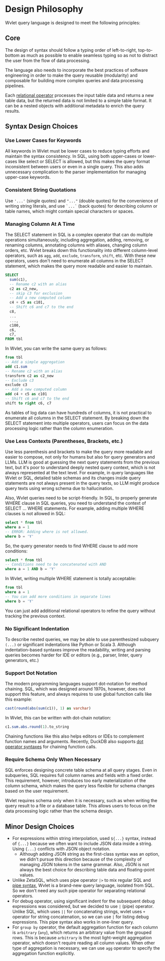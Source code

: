 
# Design Philosophy

Wvlet query language is designed to meet the following principles:

## Core

The design of syntax should follow a typing order of left-to-right, top-to-bottom as much as possible to enable seamless typing so as not to distract the user from the flow of data processing. 

The language also needs to incorporate the best practices of software engineering in order to make the query reusable (modularity) and composable for building more complex queries and data processing pipelines.

 Each [relational operator](../syntax/relational-operators.md) processes the input table data and returns a new table data, but the returned data is not limited to a simple table format. It can be a nested objects with additional metadata to enrich the query results.

## Syntax Design Choices

### Use Lower Cases for Keywords

All keywords in Wvlet must be lower cases to reduce typing efforts and maintain the syntax consistency. In SQL, using both upper-cases or lower-cases like select or SELECT is allowed, but this makes the query format inconsistent between users or even in a single query. This also adds unnecessary complication to the parser implementation for managing upper-case keywords.  

### Consistent String Quotations

Use `'...'` (single quotes) and `"..."` (double quotes) for the convenience of writing string literals, and use `` `...` `` (back quotes) for describing column or table names, which might contain special characters or spaces.

### Managing Column At A Time

The SELECT statement in SQL is a complex operator that can do multiple operations simultaneously, including aggregation, adding, removing, or renaming columns, annotating columns with aliases, changing column orders, etc. Wvlet breaks down this functionality into different column-level operators, such as `agg`, `add`, `exclude`, `transform`, `shift`, etc. With these new operators, users don't need to enumerate all columns in the SELECT statement, which makes the query more readable and easier to maintain.


```sql
SELECT 
  sum(c1),
  -- Rename c2 with an alias
  c2 as c2_new,
  -- skip c3 for exclusion
  -- Add a new computed column
  c4 + c5 as c101,
  -- Shift c6 and c7 to the end 
  c8, 
  ...
  ...,
  c100,
  c6,
  c7,
FROM tbl  
```

In Wvlet, you can write the same query as follows:
```sql
from tbl
-- Add a simple aggregation 
add c1.sum
-- Rename c2 with an alias
transform c2 as c2_new
-- Exclude c3
exclude c3 
-- Add a new computed column
add c4 + c5 as c101
-- Shift c6 and c7 to the end
shift to right c6, c7
```

As tables of log data can have hundreds of columns, it is not practical to enumerate all columns in the SELECT statement. By breaking down the SELECT statement into multiple operators, users can focus on the data processing logic rather than the column enumeration.

### Use Less Contexts (Parentheses, Brackets, etc.)

Use less parenthesis and brackets to make the query more readable and easier to compose, not only for humans but also for query generators and LLMs. LLM is good at guessing the next query statements from the previous text, but it's poor to understand deeply nested query context, which is not always represented at the text level. For example, in query languages like Wvlet or SQL, detailed table schemas and its changes inside query statements are not always present in the query texts, so LLM might produce query texts using wrong schema due to hallucination.

Also, Wvlet queries need to be script-friendly. In SQL, to properly generate WHERE clause in SQL queries, you need to understand the context of SELECT ... WHERE statements. For example, adding multiple WHERE clauses is not allowed in SQL:
```sql
select * from tbl
where a = 1 
-- ERROR: Adding where is not allowed.
where b = 'Y'
```

So, the query generator needs to find WHERE clause to add more conditions:
```sql
select * from tbl
-- Conditions need to be concatenated with AND
where a = 1 AND b = 'Y' 
```

In Wvlet, writing multiple WHERE statement is totally acceptable:
```sql
from tbl
where a = 1 
-- You can add more conditions in separate lines
where b = 'Y'
```
You can just add additional relational operators to refine the query without tracking the previous context.


### No Significant Indentation

To describe nested queries, we may be able to use parenthesized subquery `(...)` or significant indentations like Python or Scala 3. Although indentation-based syntaxes improve the readability, writing and parsing queries becomes harder for IDE or editors (e.g., parser, linter, query generators, etc.) 

### Support Dot Notation

The modern programming languages support dot-notation for method chaining. SQL, which was designed around 1970s, however, does not support this feature, and always requires to use global function calls like this example:

```sql
cast(round(abs(sum(c1)), 1) as varchar)
```

In Wvlet, this can be written with dot-chain notation:
```sql
c1.sum.abs.round(1).to_string
```

Chaining functions like this also helps editors or IDEs to complement function names and arguments. Recently, DuckDB also supports [dot operator syntaxes](https://duckdb.org/docs/sql/functions/overview) for chaining function calls.

### Require Schema Only When Necessary

SQL enforces designing concrete table schema at all query stages. Even in subqueries, SQL requires full column names and fields with a fixed order. This requirement, however, introduces too early materialization of the column schema, which makes the query less flexible for schema changes based on the user requirement. 

Wvlet requires schema only when it is necessary, such as when writing the query result to a file or a database table. This allows users to focus on the data processing logic rather than the schema design. 

## Minor Design Choices

- For expressions within string interpolation, used `${...}` syntax, instead of `{...}` because we often want to include JSON data inside a string. Using `{...}` conflicts with JSON object notation.
  - Although adding JSON string as the first-class syntax was an option, we didn't pursue this direction because of the complexity of managing JSON tokens in the same grammar. Also, JSON is not always the best choice for describing table data and floating-point values.    
- Unlike ZetaSQL, which uses pipe operator `|>` to mix regular SQL and [pipe syntax](https://github.com/google/zetasql/blob/master/docs/pipe-syntax.md), Wvlet is a brand-new query language, isolated from SQL. So we don't need any such pipe operator for separating relational operators.
- For debug operator, using significant indent for the subsequent debug expressions was considered, but we decided to use `|` (pipe) operator. Unlike SQL, which uses `||` for concatenating strings, wvlet uses `+` operator for string concatenation, so we can use `|` for listing debug expressions. This pipe syntax also works in one-liner query.
- For `group by` operator, the default aggregation function for each column is `arbitrary` (`any`), which returns an arbitrary value from the grouped rows. This is because `arbitrary` is the most light-weight aggregation operator, which doesn't require reading all column values. When other type of aggregation is necessary, we can use `agg` operator to specify the aggregation function explicitly.
